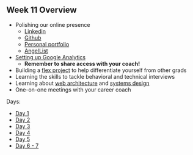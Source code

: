 ## Week 11 Overview
* Polishing our online presence
  * [Linkedin][linkedin]
  * [Github][github]
  * [Personal portfolio][portfolio]
  * [AngelList][angellist]
* [Setting up Google Analytics][analytics-sparknotes]
  * **Remember to share access with your coach!**
* Building a [flex project][flex-project] to help differentiate yourself from other grads
* Learning the skills to tackle behavioral and technical interviews
* Learning about [web architecture][architecture-slides] and [systems design][systems-design]
* One-on-one meetings with your career coach

Days:
* [Day 1](./day1.md)
* [Day 2](./day2.md)
* [Day 3](./day3.md)
* [Day 4](./day4.md)
* [Day 5](./day5.md)
* [Day 6 - 7](./day6-7.md)
<!-- LINKS -->
<!-- Job Search Projects -->
[flex-project]: ../projects/flex-project/flex-project.md
[portfolio]: ../application-materials/portfolio/portfolio.md
[analytics-sparknotes]: ./projects/google-analytics/google-analytics-sparknotes.md

<!-- Online Presence -->
[linkedin]: ../application-materials/linkedin/linkedin.md
[github]: ../application-materials/github/github.md
[angellist]: ../application-materials/angellist/angellist.md

<!-- Misc. -->
[architecture-slides]: https://drive.google.com/a/appacademy.io/file/d/0B1ljY87XS9z0aDZZRHo1dW5zZWNjQjIzcFI5TGxIRF9MSTk4/view?usp=sharing
[systems-design]: ../technical-skills/system-design/introduction.md
